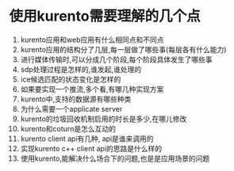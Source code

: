 # 使用kurento需要理解的几个点

1. kurento应用和web应用有什么相同点和不同点
2. kurento应用的结构分了几层,每一层做了哪些事(每层各有什么能力)
3. 进行媒体传输时,可以分成几个阶段,每个阶段具体发生了哪些事
4. sdp处理过程是怎样的,谁发起,谁处理的
5. ice候选匹配的状态变化是怎样的
6. 如果要实现一个推流,多个看,有哪几种实现方案
7. kurento中,支持的数据源有哪些种类
8. 为什么需要一个applicate server
9. kurento的垃圾回收机制启用的时长是多少,在哪儿修改
10. kurento和coturn是怎么互动的
11. kurento client api有几种, api是谁来调用的
12. 实现kurento c++ client api的思路是什么样的
13. 使用kurento,能解决什么场合下的问题,也是是应用场景的问题
